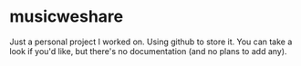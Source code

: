 # musicweshare

Just a personal project I worked on. Using github to store it. You can take a look if you'd like, but there's no documentation (and no plans to add any).
